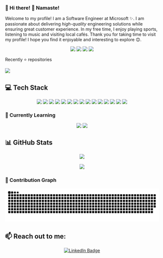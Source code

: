 ### 👋 Hi there! 🙏 Namaste!


<p align="left">
Welcome to my profile! I am a Software Engineer at Microsoft ✨. I am passionate about delivering <i>high-quality</i> engineering solutions while ensuring great customer experience. In my free time, I enjoy playing sports, listening to music and visiting local cafés. Thank you for taking time to visit my profile! I hope you find it enjoyable and interesting to explore 😊.
</p>

<p align="center">
 <img src="https://badges.pufler.dev/visits/Haard30/Haard30/?color=df6d74&style=for-the-badge"/> 
 <img src="https://badges.pufler.dev/years/Haard30/?color=df6d74&style=for-the-badge"/>
 <img src="https://badges.pufler.dev/repos/Haard30/?color=df6d74&style=for-the-badge"/>
 <img src="https://badges.pufler.dev/commits/monthly/Haard30/?color=df6d74&style=for-the-badge" />

 Recently ⭐ repositories 
 
 <img src="https://badges.pufler.dev/last-stars/Haard30?count=3&padding=10&perRow=3">
</p>

## 💻 Tech Stack

<p align="center">  
  <img src="https://img.shields.io/badge/c%23-%23239120.svg?style=for-the-badge&logo=c-sharp&logoColor=white" />
  <img src="https://img.shields.io/badge/.NET-5C2D91?style=for-the-badge&logo=.net&logoColor=white" />
  <img src="https://img.shields.io/badge/python-3670A0?style=for-the-badge&logo=python&logoColor=ffdd54" />
  <img src="https://img.shields.io/badge/javascript-%23007ACC.svg?style=for-the-badge&logo=javascript&logoColor=white" />  
    <img src="https://img.shields.io/badge/java-b57614.svg?style=for-the-badge&logo=java&logoColor=white" />
  <img src="https://img.shields.io/badge/typescript-%23007ACC.svg?style=for-the-badge&logo=typescript&logoColor=white" />  
  <img src="https://img.shields.io/badge/markdown-%23000000.svg?style=for-the-badge&logo=markdown&logoColor=white" />  
  <img src="https://img.shields.io/badge/PowerShell-%235391FE.svg?style=for-the-badge&logo=powershell&logoColor=white" />
  <img src="https://img.shields.io/badge/azure-%230072C6.svg?style=for-the-badge&logo=microsoftazure&logoColor=white" />
  <img src="https://img.shields.io/badge/react-fffefe.svg?style=for-the-badge&logo=react&logoColor=blue" />
  <img src="https://img.shields.io/badge/mysql-BA5F17?style=for-the-badge&logo=mysql&logoColor=F0F0F0" />
  <img src="https://img.shields.io/badge/Windows-0078D6?style=for-the-badge&logo=windows&logoColor=white" />
  <img src="https://img.shields.io/badge/mac%20os-000000?style=for-the-badge&logo=macos&logoColor=F0F0F0" />
  <img src="https://img.shields.io/badge/docker-fffefe?style=for-the-badge&logo=docker&logoColor=blue" />
  <img src="https://img.shields.io/badge/github%20actions-%232671E5.svg?style=for-the-badge&logo=githubactions&logoColor=white" />     
  
</p>

### 🌱 Currently Learning

<p align="center">
  <img src="https://img.shields.io/badge/rust-9A0000?style=for-the-badge&logo=rust&logoColor=F0F0F0" />
  <img src="https://img.shields.io/badge/next-000000?style=for-the-badge&logo=nextdotjs&logoColor=F0F0F0" />
</p>

## 📊 GitHub Stats

<p align="center">
  <img height=195 src="https://github-readme-stats.vercel.app/api/top-langs/?username=Haard30&theme=onedark&layout=donut" />
</p>
<p align="center">
  <img src="https://github-readme-streak-stats.herokuapp.com/?user=Haard30&theme=onedark" />
</p>

### 👾 Contribution Graph

<picture align="center">
  <source media="(prefers-color-scheme: dark)" srcset="https://raw.githubusercontent.com/Haard30/Haard30/output/github-contribution-grid-snake-dark.svg">
  <source media="(prefers-color-scheme: light)" srcset="https://raw.githubusercontent.com/Haard30/Haard30/output/github-contribution-grid-snake.svg">
  <img alt="github contribution grid snake animation" src="https://raw.githubusercontent.com/Haard30/Haard30/output/github-contribution-grid-snake.svg">
</picture>

## 📫 Reach out to me:

<p align="center">
  <a href="https://www.linkedin.com/in/haardshah/">
    <img src="https://img.shields.io/badge/LinkedIn-0077B5?style=for-the-badge&logo=linkedin&logoColor=white" alt="LinkedIn Badge"/>
  </a>
</p>